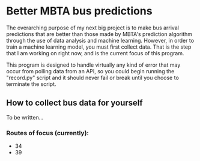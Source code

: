 # Better MBTA bus predictions

The overarching purpose of my next big project is to make bus arrival predictions that are better
than those made by MBTA's prediction algorithm through the use of data analysis
and machine learning. However, in order to train a machine learning model, you must
first collect data. That is the step that I am working on right now, and is the current focus of
this program.

This program is designed to handle virtually any kind of error that may occur from polling
data from an API, so you could begin running the "record.py" script and it should never
fail or break until you choose to terminate the script.

## How to collect bus data for yourself

To be written...

### Routes of focus (currently):
- 34
- 39
